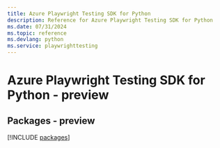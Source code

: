 ```yaml
---
title: Azure Playwright Testing SDK for Python
description: Reference for Azure Playwright Testing SDK for Python
ms.date: 07/31/2024
ms.topic: reference
ms.devlang: python
ms.service: playwrighttesting
---
```

# Azure Playwright Testing SDK for Python - preview
## Packages - preview
[!INCLUDE [packages](playwright-testing-index.md)]